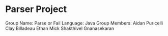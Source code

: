 # Parser Project
Group Name: Parse or Fail
Language: Java
Group Members:
    Aidan Puricelli
    Clay Billadeau
    Ethan Mick
    Shakthivel Gnanasekaran
